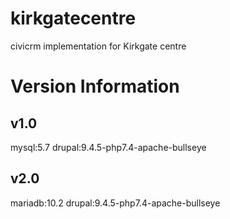 # kirkgatecentre
civicrm implementation for Kirkgate centre

# Version Information

## v1.0 
mysql:5.7
drupal:9.4.5-php7.4-apache-bullseye

## v2.0
mariadb:10.2
drupal:9.4.5-php7.4-apache-bullseye
